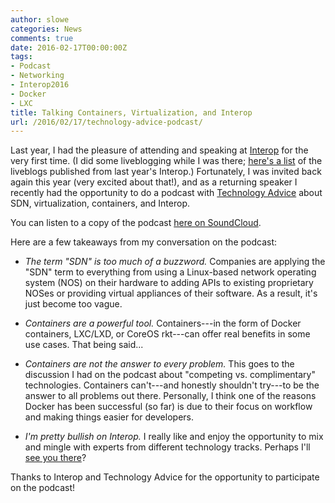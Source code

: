 ```yaml
---
author: slowe
categories: News
comments: true
date: 2016-02-17T00:00:00Z
tags:
- Podcast
- Networking
- Interop2016
- Docker
- LXC
title: Talking Containers, Virtualization, and Interop
url: /2016/02/17/technology-advice-podcast/
---
```


Last year, I had the pleasure of attending and speaking at [Interop][link-4] for the very first time. (I did some liveblogging while I was there; [here's a list][link-1] of the liveblogs published from last year's Interop.) Fortunately, I was invited back again this year (very excited about that!), and as a returning speaker I recently had the opportunity to do a podcast with [Technology Advice][link-3] about SDN, virtualization, containers, and Interop.

You can listen to a copy of the podcast [here on SoundCloud][link-2].

Here are a few takeaways from my conversation on the podcast:

* _The term "SDN" is too much of a buzzword._ Companies are applying the "SDN" term to everything from using a Linux-based network operating system (NOS) on their hardware to adding APIs to existing proprietary NOSes or providing virtual appliances of their software. As a result, it's just become too vague.

* _Containers are a powerful tool._ Containers---in the form of Docker containers, LXC/LXD, or CoreOS rkt---can offer real benefits in some use cases. That being said...

* _Containers are not the answer to every problem._ This goes to the discussion I had on the podcast about "competing vs. complimentary" technologies. Containers can't---and honestly shouldn't try---to be the answer to all problems out there. Personally, I think one of the reasons Docker has been successful (so far) is due to their focus on workflow and making things easier for developers.

* _I'm pretty bullish on Interop._ I really like and enjoy the opportunity to mix and mingle with experts from different technology tracks. Perhaps I'll [see you there][link-5]?

Thanks to Interop and Technology Advice for the opportunity to participate on the podcast!

[link-1]: /tags/interop2015
[link-2]: https://soundcloud.com/b2bnationit/vmware
[link-3]: http://technologyadvice.com/
[link-4]: http://www.interop.com/
[link-5]: http://info.interop.com/lasvegas/scheduler/session/containers-orchestrators-and-platforms-the-impact-on-virtualization
